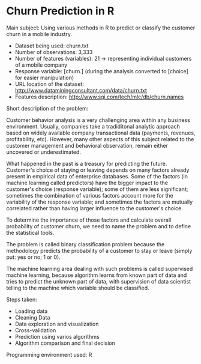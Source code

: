 # Churn Prediction in R

Main subject: Using various methods in R to predict or classify the customer churn in a mobile industry.

* Dataset being used: churn.txt
* Number of observations: 3,333
* Number of features (variables): 21 -> representing individual customers of a mobile company
* Response variable: [churn.] (during the analysis converted to [choice] for easier manipulation)
* URL location of the dataset: http://www.dataminingconsultant.com/data/churn.txt
* Features description: http://www.sgi.com/tech/mlc/db/churn.names

Short description of the problem:

Customer behavior analysis is a very challenging area within any business environment. Usually, companies take a tradiditonal analytic approach based on widely available company transactional data (payments, revenues, profitability, etc). However, many other aspects of this subject related to the customer management and behavioral observation, remain either uncovered or underestimated.

What happened in the past is a treasury for predicting the future. Customer's choice of staying or leaving depends on many factors already present in empirical data of enterprise databases. Some of the factors (in machine learning called predictors) have the bigger impact to the customer's choice (response variable); some of them are less significant; sometimes the combination of various factors account more for the variability of the response variable; and sometimes the factors are mutually correlated rather than having larger influence to the customer's choice.

To determine the importance of those factors and calculate overall probability of customer churn, we need to name the problem and to define the statistical tools.

The problem is called binary classification problem because the methodology predicts the probability of a customer to stay or leave (simply put: yes or no; 1 or 0).

The machine learning area dealing with such problems is called supervised machine learning, because algorithm learns from known part of  data and tries to predict the unknown part of data, with supervision of data scientist telling to the machine which variable should be classified.

Steps taken:

* Loading data
* Cleaning Data
* Data exploration and visualization
* Cross-validation
* Prediction using varios algorithms
* Algorithm comparison and final decision

Programming environment used: R

